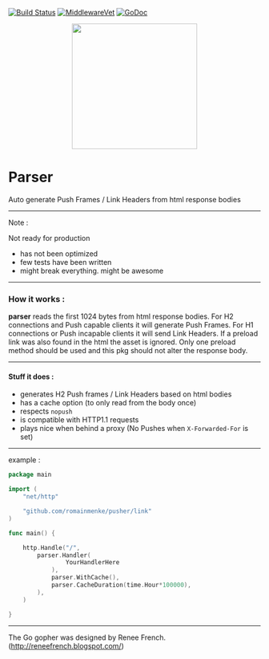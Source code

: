 [![Build Status](https://travis-ci.org/romainmenke/pusher.svg?branch=master)](https://travis-ci.org/romainmenke/pusher)
[![MiddlewareVet](https://middleware.vet/github.com/romainmenke/pusher.svg)](https://middleware.vet#github.com/romainmenke/pusher)
[![GoDoc](https://godoc.org/github.com/romainmenke/pusher?status.svg)](https://godoc.org/github.com/romainmenke/pusher/parser)

<p align="center">
  <img src="https://cloud.githubusercontent.com/assets/11521496/24838540/070645b2-1d4a-11e7-9c39-900371d5fda3.png" width="250"/>
</p>

# Parser

Auto generate Push Frames / Link Headers from html response bodies

----

Note :

Not ready for production

- has not been optimized
- few tests have been written
- might break everything. might be awesome

----

### How it works :

**parser** reads the first 1024 bytes from html response bodies. For H2 connections and Push capable clients it will generate Push Frames. For H1 connections or Push incapable clients it will send Link Headers. If a preload link was also found in the html the asset is ignored. Only one preload method should be used and this pkg should not alter the response body.

---

#### Stuff it does :

- generates H2 Push frames / Link Headers based on html bodies
- has a cache option (to only read from the body once)
- respects `nopush`
- is compatible with HTTP1.1 requests
- plays nice when behind a proxy (No Pushes when `X-Forwarded-For` is set)

---

example :

```go
package main

import (
	"net/http"

	"github.com/romainmenke/pusher/link"
)

func main() {

	http.Handle("/",
		parser.Handler(
				YourHandlerHere
			),
			parser.WithCache(),
			parser.CacheDuration(time.Hour*100000),
		),
	)

}
```

---

The Go gopher was designed by Renee French. (http://reneefrench.blogspot.com/)
